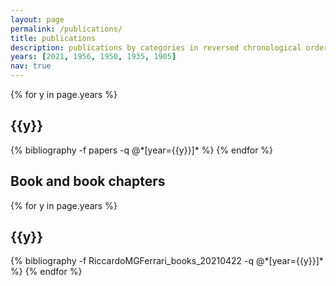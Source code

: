 ```yaml
---
layout: page
permalink: /publications/
title: publications
description: publications by categories in reversed chronological order. generated by jekyll-scholar.
years: [2021, 1956, 1950, 1935, 1905]
nav: true
---
```


<div class="publications">

{% for y in page.years %}
  <h2 class="year">{{y}}</h2>
  {% bibliography -f papers -q @*[year={{y}}]* %}
{% endfor %}

</div>

<div class="publications">

<h2>Book and book chapters</h2>
{% for y in page.years %}
  <h2 class="year">{{y}}</h2>
  {% bibliography -f RiccardoMGFerrari_books_20210422 -q @*[year={{y}}]* %}
{% endfor %}

</div>